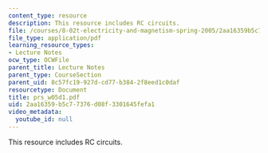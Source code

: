 ```yaml
---
content_type: resource
description: This resource includes RC circuits.
file: /courses/8-02t-electricity-and-magnetism-spring-2005/2aa16359b5c77376d08f3301645fefa1_prs_w05d1.pdf
file_type: application/pdf
learning_resource_types:
- Lecture Notes
ocw_type: OCWFile
parent_title: Lecture Notes
parent_type: CourseSection
parent_uid: 8c57fc19-927d-cd77-b384-2f8eed1c0daf
resourcetype: Document
title: prs_w05d1.pdf
uid: 2aa16359-b5c7-7376-d08f-3301645fefa1
video_metadata:
  youtube_id: null
---
```

This resource includes RC circuits.

